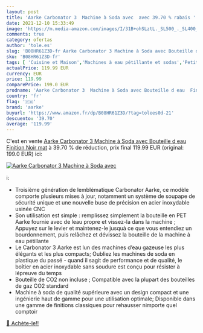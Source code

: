 ```yaml
---
layout: post
title: 'Aarke Carbonator 3  Machine à Soda avec  avec 39.70 % rabais '
date: 2021-12-10 15:33:49
image: 'https://m.media-amazon.com/images/I/31B+ohSLztL._SL500_._SL400_.jpg'
comments: true
category: ofertas
author: 'tole.es'
slug: 'B08HR61Z3D-fr Aarke Carbonator 3 Machine à Soda avec Bouteille d eau...'
sku: 'B08HR61Z3D-fr'
tags: [ 'Cuisine et Maison','Machines à eau pétillante et sodas','Petit électroménager','aarke','Électroménager spécialisé', ]
actualPrice: 119.99 EUR
currency: EUR
price: 119.99
comparePrice: 199.0 EUR
prodname: 'Aarke Carbonator 3  Machine à Soda avec Bouteille d eau  Finition Noir mat'
country: 'fr'
flag: '🇫🇷'
brand: 'aarke'
buyurl: 'https://www.amazon.fr/dp/B08HR61Z3D/?tag=tolees0d-21'
descuento: '39.70'
average: '119.99'
---
```


C'est en vente [Aarke Carbonator 3  Machine à Soda avec Bouteille d eau  Finition Noir mat](https://www.amazon.fr/dp/B08HR61Z3D/?tag=tolees0d-21)  à  39.70 % de réduction, prix final  119.99 EUR (original: 199.0 EUR) ici:

[![Aarke Carbonator 3  Machine à Soda avec ](https://m.media-amazon.com/images/I/31B+ohSLztL._SL500_._SL400_.jpg)](https://www.amazon.fr/dp/B08HR61Z3D/?tag=tolees0d-21)

ℹ️:

- Troisième génération de lemblématique Carbonator Aarke, ce modèle comporte plusieurs mises à jour, notamment un système de soupape de sécurité unique et une nouvelle buse de précision en acier inoxydable usinée CNC
- Son utilisation est simple : remplissez simplement la bouteille en PET Aarke fournie avec de leau propre et vissez-la dans la machine ; Appuyez sur le levier et maintenez-le jusquà ce que vous entendiez un bourdonnement, puis relâchez et dévissez la bouteille de la machine à eau pétillante
- Le Carbonator 3 Aarke est lun des machines d’eau gazeuse les plus élégants et les plus compacts; Oubliez les machines de soda en plastique du passé - quand il sagit de performance et de qualité, le boîtier en acier inoxydable sans soudure est conçu pour résister à lépreuve du temps
- Bouteille de CO2 non incluse ; Compatible avec la plupart des bouteilles de gaz CO2 standard
- Machine à soda de qualité supérieure avec un design compact et une ingénierie haut de gamme pour une utilisation optimale; Disponible dans une gamme de finitions classiques pour rehausser nimporte quel comptoir

[🛒 Achète-le!!](https://www.amazon.fr/dp/B08HR61Z3D/?tag=tolees0d-21)
